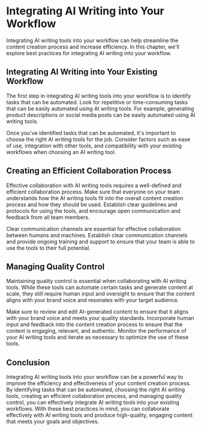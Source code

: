 Integrating AI Writing into Your Workflow
=========================================

Integrating AI writing tools into your workflow can help streamline the content creation process and increase efficiency. In this chapter, we'll explore best practices for integrating AI writing into your workflow.

Integrating AI Writing into Your Existing Workflow
--------------------------------------------------

The first step in integrating AI writing tools into your workflow is to identify tasks that can be automated. Look for repetitive or time-consuming tasks that can be easily automated using AI writing tools. For example, generating product descriptions or social media posts can be easily automated using AI writing tools.

Once you've identified tasks that can be automated, it's important to choose the right AI writing tools for the job. Consider factors such as ease of use, integration with other tools, and compatibility with your existing workflows when choosing an AI writing tool.

Creating an Efficient Collaboration Process
-------------------------------------------

Effective collaboration with AI writing tools requires a well-defined and efficient collaboration process. Make sure that everyone on your team understands how the AI writing tools fit into the overall content creation process and how they should be used. Establish clear guidelines and protocols for using the tools, and encourage open communication and feedback from all team members.

Clear communication channels are essential for effective collaboration between humans and machines. Establish clear communication channels and provide ongoing training and support to ensure that your team is able to use the tools to their full potential.

Managing Quality Control
------------------------

Maintaining quality control is essential when collaborating with AI writing tools. While these tools can automate certain tasks and generate content at scale, they still require human input and oversight to ensure that the content aligns with your brand voice and resonates with your target audience.

Make sure to review and edit AI-generated content to ensure that it aligns with your brand voice and meets your quality standards. Incorporate human input and feedback into the content creation process to ensure that the content is engaging, relevant, and authentic. Monitor the performance of your AI writing tools and iterate as necessary to optimize the use of these tools.

Conclusion
----------

Integrating AI writing tools into your workflow can be a powerful way to improve the efficiency and effectiveness of your content creation process. By identifying tasks that can be automated, choosing the right AI writing tools, creating an efficient collaboration process, and managing quality control, you can effectively integrate AI writing tools into your existing workflows. With these best practices in mind, you can collaborate effectively with AI writing tools and produce high-quality, engaging content that meets your goals and objectives.
